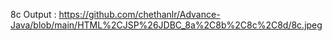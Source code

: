8c Output : https://github.com/chethanlr/Advance-Java/blob/main/HTML%2CJSP%26JDBC_8a%2C8b%2C8c%2C8d/8c.jpeg

 

